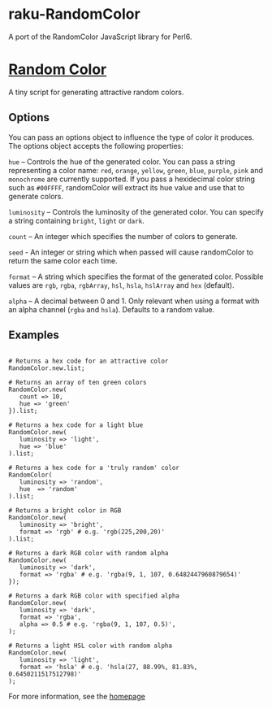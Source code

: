 # raku-RandomColor
A port of the RandomColor JavaScript library for Perl6.

# [Random Color](https://randomcolor.lllllllllllllllll.com)

A tiny script for generating attractive random colors.

## Options

You can pass an options object to influence the type of color it produces. The options object accepts the following properties:

```hue``` – Controls the hue of the generated color. You can pass a string representing a color name: ```red```, ```orange```, ```yellow```, ```green```, ```blue```, ```purple```, ```pink``` and ```monochrome``` are currently supported. If you pass a  hexidecimal color string such as ```#00FFFF```, randomColor will extract its hue value and use that to generate colors.

```luminosity``` – Controls the luminosity of the generated color. You can specify a string containing ```bright```, ```light``` or ```dark```.

```count``` – An integer which specifies the number of colors to generate.

```seed``` - An integer or string which when passed will cause randomColor to return the same color each time.

```format``` – A string which specifies the format of the generated color. Possible values are ```rgb```, ```rgba```, ```rgbArray```, ```hsl```, ```hsla```, ```hslArray``` and ```hex``` (default).

```alpha``` – A decimal between 0 and 1. Only relevant when using a format with an alpha channel (```rgba``` and ```hsla```). Defaults to a random value.

## Examples

```perl6

# Returns a hex code for an attractive color
RandomColor.new.list;

# Returns an array of ten green colors
RandomColor.new(
   count => 10,
   hue => 'green'
}).list;

# Returns a hex code for a light blue
RandomColor.new(
   luminosity => 'light',
   hue => 'blue'
).list;

# Returns a hex code for a 'truly random' color
RandomColor(
   luminosity => 'random',
   hue  => 'random'
).list;

# Returns a bright color in RGB
RandomColor.new(
   luminosity => 'bright',
   format => 'rgb' # e.g. 'rgb(225,200,20)'
).list;

# Returns a dark RGB color with random alpha
RandomColor.new(
   luminosity => 'dark',
   format => 'rgba' # e.g. 'rgba(9, 1, 107, 0.6482447960879654)'
});

# Returns a dark RGB color with specified alpha
RandomColor.new(
   luminosity => 'dark',
   format => 'rgba',
   alpha => 0.5 # e.g. 'rgba(9, 1, 107, 0.5)',
);

# Returns a light HSL color with random alpha
RandomColor.new(
   luminosity => 'light',
   format => 'hsla' # e.g. 'hsla(27, 88.99%, 81.83%, 0.6450211517512798)'
);

```

For more information, see the [homepage](https://randomcolor.lllllllllllllllll.com/)
